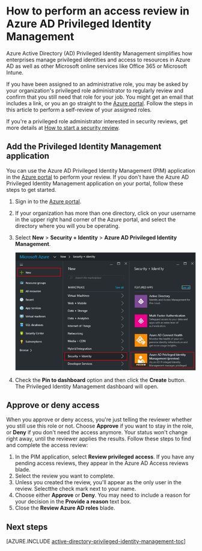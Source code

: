 <properties
   pageTitle="How to perform an access review | Microsoft Azure"
   description="Learn how to perform a review with the Azure Privileged Identity Management application."
   services="active-directory"
   documentationCenter=""
   authors="kgremban"
   manager="femila"
   editor=""/>

<tags
   ms.service="active-directory"
   ms.devlang="na"
   ms.topic="article"
   ms.tgt_pltfrm="na"
   ms.workload="identity"
   ms.date="07/01/2016"
   ms.author="kgremban"/>

# How to perform an access review in Azure AD Privileged Identity Management

Azure Active Directory (AD) Privileged Identity Management simplifies how enterprises manage privileged identities and access to resources in Azure AD as well as other Microsoft online services like Office 365 or Microsoft Intune.  

If you have been assigned to an administrative role, you may be asked by your organization's privileged role administrator to regularly review and confirm that you still need that role for your job. You might get an email that includes a link, or you an go straight to the [Azure portal](https://portal.azure.com). Follow the steps in this article to perform a self-review of your assigned roles.

If you're a privileged role administrator interested in security reviews, get more details at [How to start a security review](active-directory-privileged-identity-management-how-to-start-security-review.md).

## Add the Privileged Identity Management application

You can use the Azure AD Privileged Identity Management (PIM) application in the [Azure portal](https://portal.azure.com/) to perform your review.  If you don't have the Azure AD Privileged Identity Management application on your portal, follow these steps to get started.

1. Sign in to the [Azure portal](https://portal.azure.com/).
2. If your organization has more than one directory, click on your username in the upper right hand corner of the Azure portal, and select the directory where you will you be operating.
3. Select **New** > **Security + Identity** > **Azure AD Privileged Identity Management**.

	![Enable PIM in the portal][1]

4. Check the **Pin to dashboard** option and then click the **Create** button. The Privileged Identity Management dashboard will open.


## Approve or deny access

When you approve or deny access, you're just telling the reviewer whether you still use this role or not. Choose **Approve** if you want to stay in the role, or **Deny** if you don't need the access anymore. Your status won't change right away, until the reviewer applies the results.
Follow these steps to find and complete the access review:

1. In the PIM application, select **Review privileged access**. If you have any pending access reviews, they appear in the Azure AD Access reviews blade.
2. Select the review you want to complete.
3. Unless you created the review, you'll appear as the only user in the review. Selectthe check mark next to your name.
4. Choose either  **Approve** or **Deny**. You may need to include a reason for your decision in the **Provide a reason** text box.  
5. Close the **Review Azure AD roles** blade.


<!--Every topic should have next steps and links to the next logical set of content to keep the customer engaged-->
## Next steps
[AZURE.INCLUDE [active-directory-privileged-identity-management-toc](../../includes/active-directory-privileged-identity-management-toc.md)]

<!--Image references-->

[1]: ./media/active-directory-privileged-identity-management-configure/PIM_EnablePim.png
